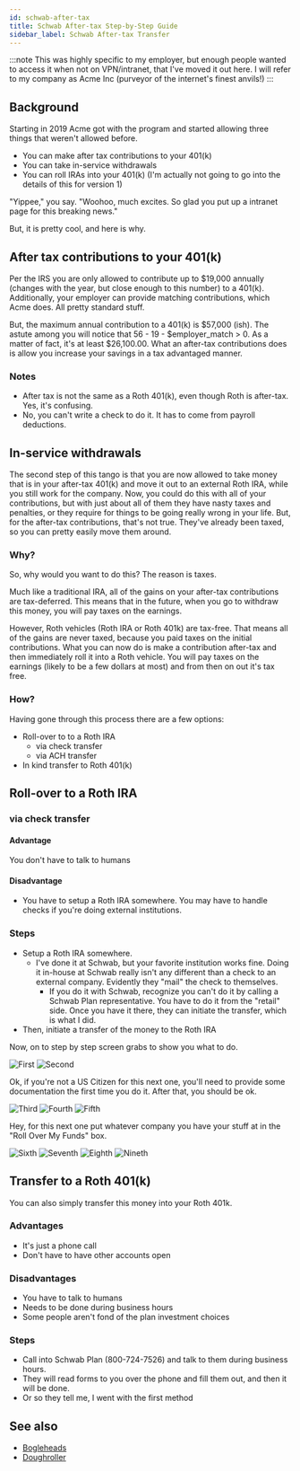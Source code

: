```yaml
---
id: schwab-after-tax 
title: Schwab After-tax Step-by-Step Guide
sidebar_label: Schwab After-tax Transfer
---
```

:::note
This was highly specific to my employer, but enough people wanted to access it when not on VPN/intranet, that I've moved it out here.  I will refer to my company as Acme Inc (purveyor of the internet's finest anvils!)
:::

## Background
Starting in 2019 Acme got with the program and started allowing three things that weren't allowed before.  
* You can make after tax contributions to your 401(k)
* You can take in-service withdrawals 
* You can roll IRAs into your 401(k) (I'm actually not going to go into the details of this for version 1)

"Yippee," you say.  "Woohoo, much excites.  So glad you put up a intranet page for this breaking news."

But, it is pretty cool, and here is why.

## After tax contributions to your 401(k)
Per the IRS you are only allowed to contribute up to $19,000 annually (changes with the year, but close enough to this number) to a 401(k).  Additionally, your employer can provide matching contributions, which Acme does.  All pretty standard stuff.

But, the maximum annual contribution to a 401(k) is $57,000 (ish).  The astute among you will notice that 56 - 19 - $employer_match > 0.  As a matter of fact, it's at least $26,100.00.  What an after-tax contributions does is allow you increase your savings in a tax advantaged manner.

### Notes
* After tax is not the same as a Roth 401(k), even though Roth is after-tax.  Yes, it's confusing.
* No, you can't write a check to do it.  It has to come from payroll deductions.

## In-service withdrawals
The second step of this tango is that you are now allowed to take money that is in your after-tax 401(k) and move it out to an external Roth IRA, while you still work for the company.  Now, you could do this with all of your contributions, but with just about all of them they have nasty taxes and penalties, or they require for things to be going really wrong in your life.  But, for the after-tax contributions, that's not true.  They've already been taxed, so you can pretty easily move them around.  

### Why?
So, why would you want to do this?  The reason is taxes.

Much like a traditional IRA, all of the gains on your after-tax contributions are tax-deferred.  This means that in the future, when you go to withdraw this money, you will pay taxes on the earnings.  

However, Roth vehicles (Roth IRA or Roth 401k) are tax-free.  That means all of the gains are never taxed, because you paid taxes on the initial contributions.
What you can now do is make a contribution after-tax and then immediately roll it into a Roth vehicle.  You will pay taxes on the earnings (likely to be a few dollars at most) and from then on out it's tax free.

### How?

Having gone through this process there are a few options:
* Roll-over to to a Roth IRA 
  * via check transfer
  * via ACH transfer
* In kind transfer to Roth 401(k)

## Roll-over to a Roth IRA
### via check transfer
#### Advantage
You don't have to talk to humans
#### Disadvantage
* You have to setup a Roth IRA somewhere.  You may have to handle checks if you're doing external institutions.

### Steps
* Setup a Roth IRA somewhere.   
  * I've done it at Schwab, but your favorite institution works fine.  Doing it in-house at Schwab really isn't any different than a check to an external company.  Evidently they "mail" the check to themselves. 
    * If you do it with Schwab, recognize you can't do it by calling a Schwab Plan representative.  You have to do it from the "retail" side.  Once you have it there, they can initiate the transfer, which is what I did.
* Then, initiate a transfer of the money to the Roth IRA

Now, on to step by step screen grabs to show you what to do.

![First](assets/schwab/01-start.png)
![Second](assets/schwab/02-apply-online.png)

Ok, if you're not a US Citizen for this next one, you'll need to provide some documentation the first time you do it.  After that, you should be ok.

![Third](assets/schwab/03-verify-participant.png)
![Fourth](assets/schwab/04-select-amount.png)
![Fifth](assets/schwab/05-special-notice.png)

Hey, for this next one put whatever company you have your stuff at in the "Roll Over My Funds" box. 

![Sixth](assets/schwab/06-payment-option.png)
![Seventh](assets/schwab/07-blank-direct-deposit.png)
![Eighth](assets/schwab/08-verify.png)
![Nineth](assets/schwab/09-submit.png)

## Transfer to a Roth 401(k)
You can also simply transfer this money into your Roth 401k. 
### Advantages
* It's just a phone call
* Don't have to have other accounts open
### Disadvantages
* You have to talk to humans
* Needs to be done during business hours
* Some people aren't fond of the plan investment choices
### Steps
* Call into Schwab Plan (800-724-7526) and talk to them during business hours.
* They will read forms to you over the phone and fill them out, and then it will be done.
* Or so they tell me, I went with the first method

## See also
* [Bogleheads](https://www.bogleheads.org/wiki/Backdoor_Roth)
* [Doughroller](https://www.doughroller.net/retirement-planning/pros-and-cons-of-after-tax-401k-contributions/)

